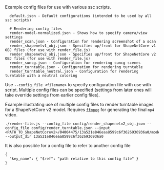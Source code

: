 Example config files for use with various ssc scripts.

```
  default.json - Default configurations (intended to be used by all ssc scripts)
  
  # Rendering config files
  render-model-normalized.json - Shows how to specify camera/view settings
  render_scan.json - Configuration for rendering screenshot of a scan
  render_shapenetv1_obj.json - Specifies up/front for ShapeNetCore v1 OBJ files (for use with render_file.js)
  render_shapenetv2_obj.json - Specifies up/front for ShapeNetCore v2 OBJ files (for use with render_file.js)
  render_suncg.json - Configuration for rendering suncg scenes
  render_turntable.json - Configuration for rendering turntable 
  render_turntable_neutral.json - Configuration for rendering turntable with a neutral coloring
```

Use `--config_file <filename>` to specify configuration file with use with script. 
Multiple config files can be specified (settings from later ones will take override settings from earlier config files).

Example illustrating use of multiple config files to render turntable images for a ShapeNetCore v2 model.
Requires [`ffmpeg`](https://www.ffmpeg.org/) for generating the final `mp4` video.
```
./render-file.js --config_file config/render_shapenetv2_obj.json --config_file config/render_turntable.json --input <PATH_TO_ShapeNetCorev2>/04004475/13a521e846eaa8599c6f3626936936a0/models/model_normalized.obj --output_dir 13a521e846eaa8599c6f3626936936a0
```

It is also possible for a config file to refer to another config file
```
{
  "key_name": { "$ref": "path relative to this config file" }
}
```


